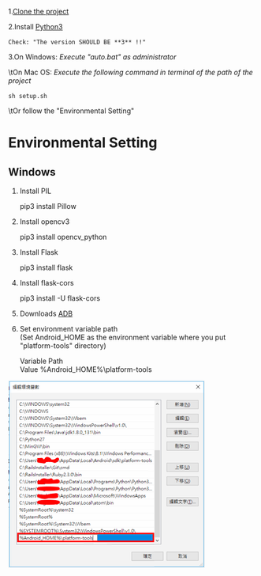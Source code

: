 1.[Clone the project](https://github.com/NTUTGeometrA/Visual_Script.git)

2.Install [Python3](https://www.python.org/downloads/)  

    Check: "The version SHOULD BE **3** !!"

3.On Windows: *Execute "auto.bat" as administrator*

\tOn Mac OS: *Execute the following command in terminal of the path of the project*

    sh setup.sh

\tOr follow the "Environmental Setting"


# Environmental Setting
## Windows

1. Install PIL  

    pip3 install Pillow

2. Install opencv3  

    pip3 install opencv_python


3. Install Flask

    pip3 install flask

4. Install flask-cors

    pip3 install -U flask-cors

5. Downloads [ADB](https://developer.android.com/studio/releases/platform-tools.html)

6. Set environment variable path  
(Set Android_HOME as the environment variable where you put "platform-tools" directory)

    Variable    Path    
    Value   %Android_HOME%\platform-tools  

![](/docs/pic/SystemPath.PNG)

